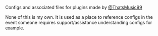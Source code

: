 Configs and associated files for plugins made by [@ThatsMusic99](https://github.com/Thatsmusic99 "Google's Homepage")

None of this is my own.  It is used as a place to reference configs in the event someone requires support/assistance understanding configs for example.
